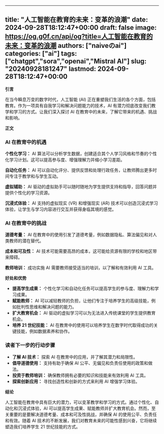 
---
title: "人工智能在教育的未来：变革的浪潮"
date: 2024-09-28T18:12:47+00:00
draft: false
image: https://og.g0f.cn/api/og?title=人工智能在教育的未来：变革的浪潮
authors: ["naiveのai"]
categories: ["ai"]
tags: ["chatgpt","sora","openai","Mistral AI"]
slug: "20240928181247"
lastmod: 2024-09-28T18:12:47+00:00
---
**引言**

在当今瞬息万变的数字时代，人工智能 (AI) 正在重塑我们生活的各个方面，包括教育。作为一项具有自我学习和解决问题能力的技术，AI 有潜力彻底改变我们教学和学习的方式。让我们深入探讨 AI 在教育中的未来，了解它带来的机遇、挑战和影响。

**正文**

### AI 在教育中的机遇

**个性化学习：** AI 算法可以分析学生数据，创建适合其个人学习风格和节奏的个性化学习计划。这可以提高参与度、增强理解力并缩小学习差距。

**自动化任务：** AI 可以自动化评分、提供反馈和处理行政任务，让教师腾出更多时间专注于教学和与学生互动。

**虚拟辅助：** AI 驱动的虚拟助手可以随时随地为学生提供支持和指导，回答问题并提供个性化的学习资源。

**沉浸式体验：** AI 支持的虚拟现实 (VR) 和增强现实 (AR) 技术可以创造沉浸式学习体验，让学生与学习内容进行交互并获得身临其境的感觉。

### AI 在教育中的挑战

**道德考量：** AI 在教育中的使用引发了道德考量，例如数据隐私、算法偏见和对人类教师的潜在替代。

**成本和可及性：** AI 技术可能需要高昂的成本，这可能给资源有限的学校和地区带来障碍。

**教师培训：** 成功实施 AI 需要教师接受适当的培训，以了解和有效利用 AI 工具。

**好处和优势**

* **提高学生成果：** 个性化学习和自动化任务可以提高学生的参与度、理解力和学习成果。
* **赋能教师：** AI 可以减轻教师的负担，让他们专注于培养学生的高级技能，例如批判性思维和解决问题的能力。
* **扩大教育机会：** AI 驱动的虚拟学习可以为无法进入传统课堂的学生提供教育机会。
* **培养 21 世纪技能：** AI 在教育中的使用可以培养学生在数字时代取得成功的关键技能，例如数据素养和协作。

### 读者下一步的行动步骤

* **了解 AI 技术：** 探索 AI 在教育中的应用，并了解其潜力和局限性。
* **倡导道德使用：** 支持有助于确保 AI 公平、无偏见和负责任使用的政策和做法。
* **投资于教师培训：** 确保教师拥有必要的知识和技能来有效利用 AI 工具。
* **探索创新应用：** 寻找创造性和创新的方式来利用 AI 增强学习体验。

**结论**

人工智能在教育中具有巨大的潜力，可以变革教学和学习的方式。通过个性化、自动化和沉浸式体验，AI 可以提高学生成果、赋能教师并扩大教育机会。然而，至关重要的是要解决道德考量、成本和可及性挑战，并确保 AI 的使用公平、负责任和有效。随着 AI 技术的不断发展，我们对教育未来的可能性感到兴奋，它将继续塑造我们培养学生 21 世纪技能的方式。